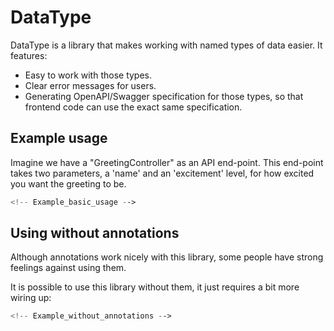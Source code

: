 
<!---
DOCS.md is generated by running `php generate_docs.php`. 
-->


# DataType

DataType is a library that makes working with named types of data easier. It features:

* Easy to work with those types.
* Clear error messages for users.
* Generating OpenAPI/Swagger specification for those types, so that frontend code can use the exact same specification.


## Example usage

Imagine we have a "GreetingController" as an API end-point. This end-point takes two parameters, a 'name' and an 'excitement' level, for how excited you want the greeting to be.


```php
<!-- Example_basic_usage -->
```

## Using without annotations

Although annotations work nicely with this library, some people have strong feelings against using them.

It is possible to use this library without them, it just requires a bit more wiring up:  

```php
<!-- Example_without_annotations -->
```



